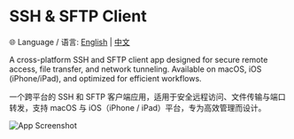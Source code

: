 # SSH & SFTP Client

🌐 Language / 语言: [English](README.en.md) | [中文](README.zh.md)

A cross-platform SSH and SFTP client app designed for secure remote access, file transfer, and network tunneling. Available on macOS, iOS (iPhone/iPad), and optimized for efficient workflows.

一个跨平台的 SSH 和 SFTP 客户端应用，适用于安全远程访问、文件传输与端口转发，支持 macOS 与 iOS（iPhone / iPad）平台，专为高效管理而设计。


![App Screenshot](images/screenshot.png)
